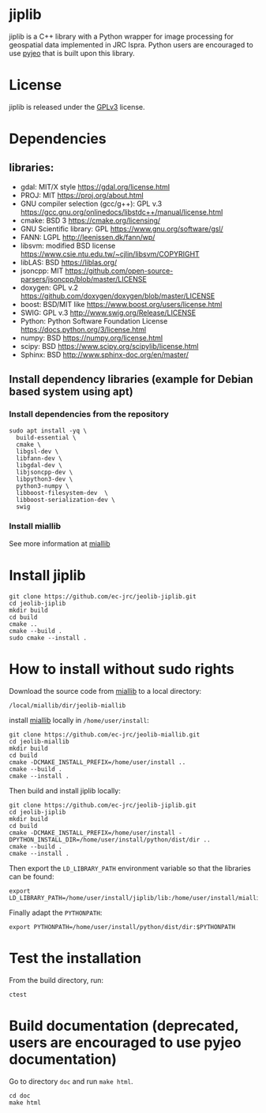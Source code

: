 # jiplib

jiplib is a C++ library with a Python wrapper for image processing for geospatial data implemented in JRC Ispra. Python users are encouraged to use [pyjeo](https://github.com/ec-jrc/jeolib-pyjeo) that is built upon this library.

# License

jiplib is released under the [GPLv3](https://www.gnu.org/licenses) license.

# Dependencies
 ## libraries: 

* gdal: MIT/X style https://gdal.org/license.html
* PROJ: MIT https://proj.org/about.html
* GNU compiler selection (gcc/g++): GPL v.3 https://gcc.gnu.org/onlinedocs/libstdc++/manual/license.html
* cmake: BSD 3 https://cmake.org/licensing/
* GNU Scientific library: GPL https://www.gnu.org/software/gsl/
* FANN: LGPL http://leenissen.dk/fann/wp/
* libsvm: modified BSD license https://www.csie.ntu.edu.tw/~cjlin/libsvm/COPYRIGHT
* libLAS: BSD https://liblas.org/
* jsoncpp: MIT https://github.com/open-source-parsers/jsoncpp/blob/master/LICENSE
* doxygen: GPL v.2 https://github.com/doxygen/doxygen/blob/master/LICENSE
* boost: BSD/MIT like https://www.boost.org/users/license.html
* SWIG: GPL v.3 http://www.swig.org/Release/LICENSE
* Python: Python Software Foundation License https://docs.python.org/3/license.html
* numpy: BSD https://numpy.org/license.html
* scipy: BSD https://www.scipy.org/scipylib/license.html
* Sphinx: BSD http://www.sphinx-doc.org/en/master/


## Install dependency libraries (example for Debian based system using apt)

### Install dependencies from the repository
```
sudo apt install -yq \
  build-essential \
  cmake \
  libgsl-dev \
  libfann-dev \
  libgdal-dev \
  libjsoncpp-dev \
  libpython3-dev \
  python3-numpy \
  libboost-filesystem-dev  \
  libboost-serialization-dev \
  swig
```

### Install miallib

See more information at [miallib](https://github.com/ec-jrc/jeolib-miallib)

# Install jiplib
```
git clone https://github.com/ec-jrc/jeolib-jiplib.git
cd jeolib-jiplib
mkdir build
cd build
cmake ..
cmake --build .
sudo cmake --install .
```

# How to install without sudo rights

Download the source code from [miallib](https://github.com/ec-jrc/jeolib-miallib) to a local directory:
```
/local/miallib/dir/jeolib-miallib
```

install [miallib](https://github.com/ec-jrc/jeolib-miallib) locally in `/home/user/install`:

```
git clone https://github.com/ec-jrc/jeolib-miallib.git
cd jeolib-miallib
mkdir build
cd build
cmake -DCMAKE_INSTALL_PREFIX=/home/user/install ..
cmake --build .
cmake --install .
```

Then build and install jiplib locally:

```
git clone https://github.com/ec-jrc/jeolib-jiplib.git
cd jeolib-jiplib
mkdir build
cd build
cmake -DCMAKE_INSTALL_PREFIX=/home/user/install -DPYTHON_INSTALL_DIR=/home/user/install/python/dist/dir ..
cmake --build .
cmake --install .
```

Then export the `LD_LIBRARY_PATH` environment variable so that the libraries can be found:

```
export LD_LIBRARY_PATH=/home/user/install/jiplib/lib:/home/user/install/miallib/lib:
```

Finally adapt the `PYTHONPATH`:

```
export PYTHONPATH=/home/user/install/python/dist/dir:$PYTHONPATH
```

# Test the installation

From the build directory, run:
```
ctest
```

# Build documentation (deprecated, users are encouraged to use pyjeo documentation)

Go to directory `doc` and run `make html`.
```
cd doc
make html
```
